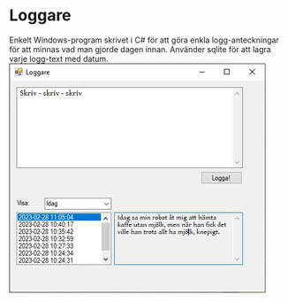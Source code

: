# Loggare

Enkelt Windows-program skrivet i C# för att göra enkla logg-anteckningar för att minnas vad man gjorde dagen innan. Använder sqlite för att lagra varje logg-text med datum.
![Skärmbild](/images/screenshot.JPG?raw=true "Skärmbild av Loggare")


